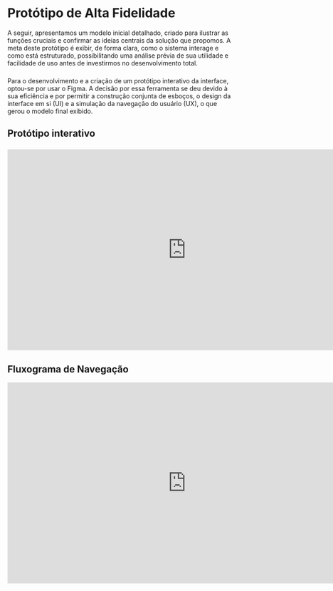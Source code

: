 # Protótipo de Alta Fidelidade

<div class="indent">
A seguir, apresentamos um modelo inicial detalhado, criado para ilustrar as funções cruciais e confirmar as ideias centrais da solução que propomos. A meta deste protótipo é exibir, de forma clara, como o sistema interage e como está estruturado, possibilitando uma análise prévia de sua utilidade e facilidade de uso antes de investirmos no desenvolvimento total.
</div> 

###

<div class="indent">
Para o desenvolvimento e a criação de um protótipo interativo da interface, optou-se por usar o Figma. A decisão por essa ferramenta se deu devido à sua eficiência e por permitir a construção conjunta de esboços, o design da interface em si (UI) e a simulação da navegação do usuário (UX), o que gerou o modelo final exibido.
</div>

###

## Protótipo interativo

###

<center>
<iframe style="border: 1px solid rgba(0, 0, 0, 0.1);" width="800" height="450" src="https://embed.figma.com/proto/ky1MkqDNR5cY3QKCO4ARzh/Pi1?page-id=0%3A1&node-id=1-32&p=f&viewport=-489%2C427%2C0.38&scaling=scale-down&content-scaling=fixed&starting-point-node-id=1%3A32&embed-host=share" allowfullscreen></iframe>
</center>

###

## Fluxograma de Navegação

<center>
<iframe style="border: 1px solid rgba(0, 0, 0, 0.1);" width="800" height="450" src="https://embed.figma.com/design/ky1MkqDNR5cY3QKCO4ARzh/Pi1?node-id=0-1&embed-host=share" allowfullscreen></iframe>
</center>